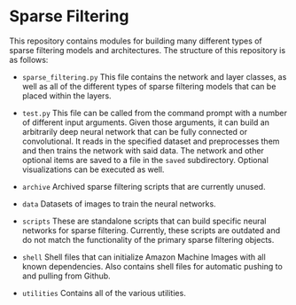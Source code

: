 # Sparse Filtering

This repository contains modules for building many different types of sparse filtering models and architectures. The structure of this repository is as follows:

* `sparse_filtering.py`
	This file contains the network and layer classes, as well as all of the different types of sparse filtering models that can be placed within the layers. 

* `test.py`
	This file can be called from the command prompt with a number of different input arguments. Given those arguments, it can build an arbitrarily deep neural network that can be fully connected or convolutional. It reads in the specified dataset and preprocesses them and then trains the network with said data. The network and other optional items are saved to a file in the `saved` subdirectory. Optional visualizations can be executed as well. 

* `archive`
	Archived sparse filtering scripts that are currently unused. 

* `data`
	Datasets of images to train the neural networks.

* `scripts`
	These are standalone scripts that can build specific neural networks for sparse filtering. Currently, these scripts are outdated and do not match the functionality of the primary sparse filtering objects. 

* `shell`
	Shell files that can initialize Amazon Machine Images with all known dependencies. Also contains shell files for automatic pushing to and pulling from Github.

* `utilities`
	Contains all of the various utilities. 